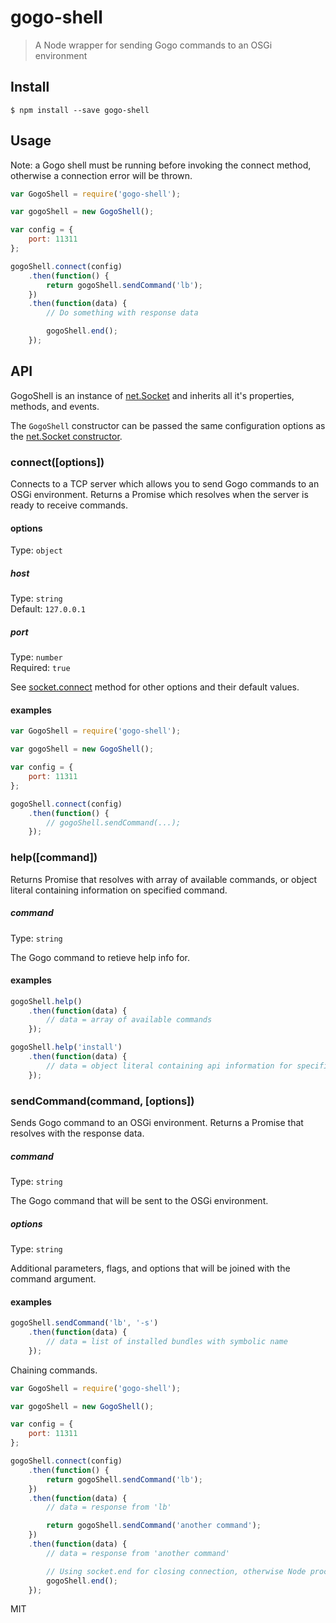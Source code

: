 # gogo-shell

> A Node wrapper for sending Gogo commands to an OSGi environment


## Install

```
$ npm install --save gogo-shell
```


## Usage

Note: a Gogo shell must be running before invoking the connect method, otherwise a connection error will be thrown.

```js
var GogoShell = require('gogo-shell');

var gogoShell = new GogoShell();

var config = {
    port: 11311
};

gogoShell.connect(config)
    .then(function() {
        return gogoShell.sendCommand('lb');
    })
    .then(function(data) {
        // Do something with response data

        gogoShell.end();
    });
```


## API

GogoShell is an instance of [net.Socket](https://nodejs.org/api/net.html#net_class_net_socket) and inherits all it's properties, methods, and events.

The `GogoShell` constructor can be passed the same configuration options as the [net.Socket constructor](https://nodejs.org/api/net.html#net_new_net_socket_options).


### connect([options])

Connects to a TCP server which allows you to send Gogo commands to an OSGi environment. Returns a Promise which resolves when the server is ready to receive commands.

#### options

Type: `object`

##### host

Type: `string`<br>
Default: `127.0.0.1`

##### port

Type: `number`<br>
Required: `true`

See [socket.connect](https://nodejs.org/api/net.html#net_socket_connect_options_connectlistener) method for other options and their default values.

#### examples

```js
var GogoShell = require('gogo-shell');

var gogoShell = new GogoShell();

var config = {
    port: 11311
};

gogoShell.connect(config)
    .then(function() {
        // gogoShell.sendCommand(...);
    });
```


### help([command])

Returns Promise that resolves with array of available commands, or object literal containing information on specified command.

##### command

Type: `string`

The Gogo command to retieve help info for.

#### examples

```js
gogoShell.help()
    .then(function(data) {
        // data = array of available commands
    });
```

```js
gogoShell.help('install')
    .then(function(data) {
        // data = object literal containing api information for specified command
    });
```


### sendCommand(command, [options])

Sends Gogo command to an OSGi environment. Returns a Promise that resolves with the response data.

##### command

Type: `string`

The Gogo command that will be sent to the OSGi environment.

##### options

Type: `string`

Additional parameters, flags, and options that will be joined with the command argument.

#### examples

```js
gogoShell.sendCommand('lb', '-s')
    .then(function(data) {
        // data = list of installed bundles with symbolic name
    });
```

Chaining commands.

```js
var GogoShell = require('gogo-shell');

var gogoShell = new GogoShell();

var config = {
    port: 11311
};

gogoShell.connect(config)
    .then(function() {
        return gogoShell.sendCommand('lb');
    })
    .then(function(data) {
        // data = response from 'lb'

        return gogoShell.sendCommand('another command');
    })
    .then(function(data) {
        // data = response from 'another command'

        // Using socket.end for closing connection, otherwise Node process wouldn't end
        gogoShell.end();
    });
```


MIT
